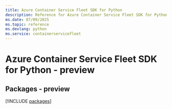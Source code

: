 ```yaml
---
title: Azure Container Service Fleet SDK for Python
description: Reference for Azure Container Service Fleet SDK for Python
ms.date: 07/09/2025
ms.topic: reference
ms.devlang: python
ms.service: containerservicefleet
---
```

# Azure Container Service Fleet SDK for Python - preview
## Packages - preview
[!INCLUDE [packages](container-service-fleet-index.md)]